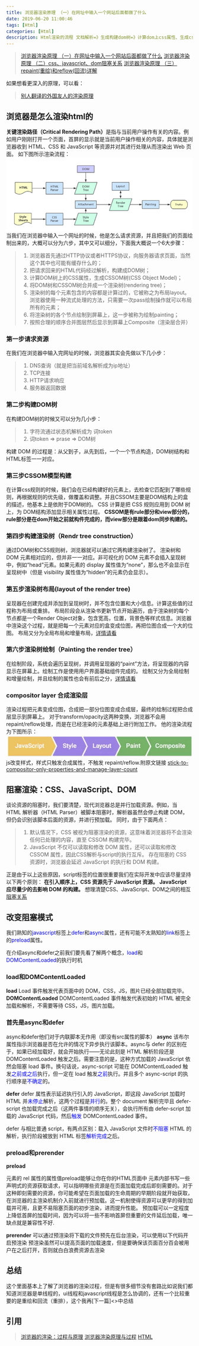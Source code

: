 ```yaml
---
title: 浏览器渲染原理 （一）在网址中输入一个网站后面都做了什么
date: 2019-06-20 11:00:46
tags: [Html]
categories: [Html]
description: Html渲染的流程 文档解析=》生成构建dom树=》计算dom上css属性、生成cssom树=》渲染=》合成=》绘制图形。同时reflow、repaint是发生在什么那个阶段。为什么css要写在头部，js现在底部。
---
```

> [浏览器渲染原理 （一）在网址中输入一个网站后面都做了什么](/blog/html/html-browser-render.html)
> [浏览器渲染原理 （二）css、javascript、dom阻塞关系](/blog/html/html-style-javascript.html)
> [浏览器渲染原理 （三） repaint(重绘)和reflow(回流)详解](/blog/html/html-reload-reflow.html)

如果想看更深入的原理，可以看：
> [别人翻译的外国友人的渲染原理](https://www.html5rocks.com/zh/tutorials/internals/howbrowserswork/#Layout)

## 浏览器是怎么渲染html的
<strong>关键渲染路径（Critical Rendering Path）</strong>是指与当前用户操作有关的内容。例如用户刚刚打开一个页面，首屏的显示就是当前用户操作相关的内容，具体就是浏览器收到 HTML、CSS 和 JavaScript 等资源并对其进行处理从而渲染出 Web 页面。
如下图所示渲染流程：
<img src="../../images/html/images/bowser-render.png"/>
当我们在浏览器中输入一个网址的时候，他是怎么请求资源，并且把我们的页面绘制出来的，大概可以分为六步，其中又可以细分，下面我大概说一个6大步骤：
> 1. 浏览器首先通过HTTP协议或者HTTPS协议，向服务器请求页面，当然这个其中也可能有缓存什么的；
> 2. 把请求回来的HTML代码经过解析，构建成DOM树；
> 3. 计算DOM树上的CSS属性，生成CSSOM树(CSS Object Model)；
> 4. 将DOM树和CSSOM树合并成一个渲染树(rendering tree)；
> 5. 渲染树的每个元素包含的内容都是计算过的，它被称之为布局layout。浏览器使用一种流式处理的方法，只需要一次pass绘制操作就可以布局所有的元素；
> 6. 将渲染树的各个节点绘制到屏幕上，这一步被称为绘制painting；
> 7. 按照合理的顺序合并图层然后显示到屏幕上Composite（渲染层合并）

### 第一步请求资源
在我们在浏览器中输入完网址的时候，浏览器其实会先做以下几小步：
> 1. DNS查询（就是把当前域名解析成为ip地址）
> 2. TCP连接 
> 3. HTTP请求响应
> 4. 服务器返回数据

### 第二步构建DOM树
在构建DOM树的时候又可以分为几小步：
> 1. 字符流通过状态机解析成为 词token
> 2. 词token => prase => DOM树 

构建 DOM 的过程是：从父到子，从先到后，一个一个节点构造，DOM树结构和HTML标签一一对应。

### 第三步CSSOM模型构建
在计算css规则的时候，我们会在已经构建好的元素上，去检查它匹配到了哪些规则，再根据规则的优先级，做覆盖和调整。并且CSSOM主要是DOM结构上的盒的描述，他基本上是依附于DOM树的。
CSS 计算是把 CSS 规则应用到 DOM 树上，为 DOM结构添加显示相关属性过程。
<strong>CSSOM是有rule部分和view部分的，rule部分是在dom开始之前就构件完成的，而view部分是跟着dom同步构建的。</strong>

### 第四步构建渲染树（Rendr tree construction）
通过DOM树和CSS规则树，浏览器就可以通过它两构建渲染树了。
渲染树和DOM 元素相对应的，但并非一一对应。非可视化的 DOM 元素不会插入呈现树中，例如“head”元素。如果元素的 display 属性值为“none”，那么也不会显示在呈现树中（但是 visibility 属性值为“hidden”的元素仍会显示）。

### 第五步渲染树布局(layout of the render tree)
呈现器在创建完成并添加到呈现树时，并不包含位置和大小信息。计算这些值的过程称为布局或重排。
布局阶段会从渲染书更新节点开始遍历，由于渲染树的每个节点都是一个Render Object对象，包含宽高，位置，背景色等样式信息。浏览器中渲染这个过程，就是把每一个元素对应的盒变成位图，再把位图合成一个大的位图。
布局又分为全局布局和增量布局，[详情请看](https://www.html5rocks.com/zh/tutorials/internals/howbrowserswork/#Layout)

### 第六步渲染树绘制（Painting the render tree）
在绘制阶段，系统会遍历呈现树，并调用呈现器的“paint”方法，将呈现器的内容显示在屏幕上。绘制工作是使用用户界面基础组件完成的。
绘制又分为全局绘制和增量绘制，并且绘制的属性也会有前后之分，[详情请看](https://www.html5rocks.com/zh/tutorials/internals/howbrowserswork/)

### compositor layer 合成渲染层
渲染过程把元素变成位图，合成把一部分位图变成合成层，最终的绘制过程把合成层显示到屏幕上。
对于transform/opacity这两种变换，浏览器不会用repaint/reflow处理，而是在已经渲染的元素基础上进行附加工作。
他的渲染流程为下图所示：
![只执行 compositor](../../images/html/images/reflow-repaint-1-1.png)
js改变样式，样式只触发合成属性，不触发 repaint/reflow.附原文链接
[stick-to-compositor-only-properties-and-manage-layer-count](https://developers.google.com/web/fundamentals/performance/rendering/stick-to-compositor-only-properties-and-manage-layer-count)

## 阻塞渲染：CSS、JavaScript、DOM
谈论资源的阻塞时，我们要清楚，现代浏览器总是并行加载资源。例如，当 HTML 解析器（HTML Parser）被脚本阻塞时，解析器虽然会停止构建 DOM，但仍会识别该脚本后面的资源，并进行预加载。
同时，由于下面两点：
> 1. 默认情况下，CSS 被视为阻塞渲染的资源，这意味着浏览器将不会渲染任何已处理的内容，直至 CSSOM 构建完毕。
> 2. JavaScript 不仅可以读取和修改 DOM 属性，还可以读取和修改 CSSOM 属性，因此CSS解析与script的执行互斥。
存在阻塞的 CSS 资源时，浏览器会延迟 JavaScript 的执行和 DOM 构建。

正是由于以上这些原因，script标签的位置很重要我们在实际开发中应该尽量坚持以下两个原则：
<strong>在引入顺序上，CSS 资源先于 JavaScript 资源。</strong>
<strong>JavaScript 应尽量少的去影响 DOM 的构建。</strong>
想理清楚CSS、JavaScript、DOM之间的相互[阻塞关系](http://asyncnode/blog/html/html-browser-render.html)

## 改变阻塞模式
我们熟知的<font color="blue">javascript</font>标签上<font color="blue">defer</font>和<font color="blue">async</font>属性，还有可能不太熟知的<font color="blue">link</font>标签上的<font color="blue">preload</font>属性。

在介绍async和defer之前我们要先看了解两个概念，<font color="blue">load</font>和<font color="blue">DOMContentLoaded</font>的执行时机

### load和DOMContentLoaded
**load**
Load 事件触发代表页面中的 DOM，CSS，JS，图片已经全部加载完毕。
**DOMContentLoaded**
DOMContentLoaded 事件触发代表初始的 HTML 被完全加载和解析，不需要等待 CSS，JS，图片加载。

### 首先是async和defer
async和defer他们对于内联脚本无作用（即没有src属性的脚本）
**async**
该布尔属性指示浏览器是否在允许的情况下异步执行该脚本。async与 defer 的区别在于，如果已经加载好，就会开始执行——无论此刻是 HTML 解析阶段还是 DOMContentLoaded 触发之后。需要注意的是，这种方式加载的 JavaScript 依然会阻塞 load 事件。换句话说，async-script 可能在 DOMContentLoaded 触发<font color="blue">之前或之后</font>执行，但一定在 load 触发<font color="blue">之前</font>执行。并且多个 async-script 的执行顺序是<font color="blue">不确定</font>的。

**defer**
defer 属性表示延迟执行引入的 JavaScript，即这段 JavaScript 加载时 HTML 并<font color="blue">未停止</font>解析，这两个过程是<font color="blue">并行</font>的。整个 document 解析完毕且 defer-script 也加载完成之后（这两件事情的顺序无关），会执行所有由 defer-script 加载的 JavaScript 代码，然后<font color="blue">触发</font> DOMContentLoaded 事件。

defer 与相比普通 script，有两点区别：载入 JavaScript 文件时<font color="blue">不阻塞</font> HTML 的解析，执行阶段被放到 HTML 标签<font color="blue">解析完成</font>之后。

### preload和prerender
**preload**
<link> 元素的 rel 属性的属性值preload能够让你在你的HTML页面中 <head>元素内部书写一些声明式的资源获取请求，可以指明哪些资源是在页面加载完成后即刻需要的。对于这种即刻需要的资源，你可能希望在页面加载的生命周期的早期阶段就开始获取，在浏览器的主渲染机制介入前就进行预加载。这一机制使得资源可以更早的得到加载并可用，且更不易阻塞页面的初步渲染，进而提升性能。
预加载可以一定程度上降低首屏的加载时间，因为可以将一些不影响首屏但重要的文件延后加载，唯一缺点就是兼容性不好.

**prerender**
可以通过预渲染将下载的文件预先在后台渲染，可以使用以下代码开启预渲染
预渲染虽然可以提高页面的加载速度，但是要确保该页面百分百会被用户在之后打开，否则就白白浪费资源去渲染

## 总结
这个里面基本上了解了浏览器的渲染过程，但是有很多细节没有套路比如说我们都知道浏览器是单线程的，ui线程和javascript线程是怎么协调的，还有一个比较重要的是重绘和回流（重排），这个我再[下一篇]<>中总结

## 引用
> [浏览器的渲染：过程与原理](https://juejin.im/entry/59e1d31f51882578c3411c77)
> [浏览器渲染原理与过程](https://www.imooc.com/article/40004)
> [HTML <script> 元素用于嵌入或引用可执行脚本。](https://developer.mozilla.org/zh-CN/docs/Web/HTML/Element/script)
> [浏览器的工作原理：新式网络浏览器幕后揭秘](https://www.html5rocks.com/zh/tutorials/internals/howbrowserswork/#Layout)
> [重绘，回流和合成，了解基本浏览器绘制帮你优化页面性能](https://zhuanlan.zhihu.com/p/23428399)

